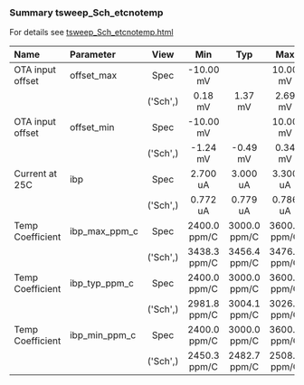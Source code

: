 ### Summary tsweep_Sch_etcnotemp

For details see <a href='tsweep_Sch_etcnotemp.html'>tsweep_Sch_etcnotemp.html</a>

|**Name**|**Parameter**|**View**|**Min** | **Typ** | **Max**|
|:---|:---|:---:|:---:|:---:|:---:|
|OTA input offset|offset\_max | Spec | -10.00 mV |  | 10.00 mV |
| | | ('Sch',)|0.18 mV | 1.37 mV | 2.69 mV |
|OTA input offset|offset\_min | Spec | -10.00 mV |  | 10.00 mV |
| | | ('Sch',)|-1.24 mV | -0.49 mV | 0.34 mV |
|Current at 25C|ibp | Spec | 2.700 uA | 3.000 uA | 3.300 uA |
| | | ('Sch',)|0.772 uA | 0.779 uA | 0.786 uA |
|Temp Coefficient|ibp\_max\_ppm\_c | Spec | 2400.0 ppm/C | 3000.0 ppm/C | 3600.0 ppm/C |
| | | ('Sch',)|3438.3 ppm/C | 3456.4 ppm/C | 3476.5 ppm/C |
|Temp Coefficient|ibp\_typ\_ppm\_c | Spec | 2400.0 ppm/C | 3000.0 ppm/C | 3600.0 ppm/C |
| | | ('Sch',)|2981.8 ppm/C | 3004.1 ppm/C | 3026.3 ppm/C |
|Temp Coefficient|ibp\_min\_ppm\_c | Spec | 2400.0 ppm/C | 3000.0 ppm/C | 3600.0 ppm/C |
| | | ('Sch',)|2450.3 ppm/C | 2482.7 ppm/C | 2508.2 ppm/C |
